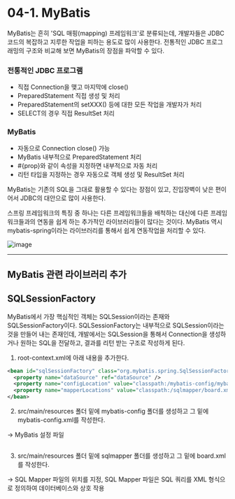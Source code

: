 # 04-1. MyBatis
MyBatis는 흔히 'SQL 매핑(mapping) 프레임워크'로 분류되는데,
개발자들은 JDBC 코드의 복잡하고 지루한 작업을 피하는 용도로 많이 사용한다.
전통적인 JDBC 프로그래밍의 구조와 비교해 보면 MyBatis의 장점을 파악할 수 있다.

### 전통적인 JDBC 프로그램
- 직접 Connection을 맺고 마지막에 close()
- PreparedStatement 직접 생성 및 처리
- PreparedStatement의 setXXX() 등에 대한 모든 작업을 개발자가 처리
- SELECT의 경우 직접 ResultSet 처리
### MyBatis
- 자동으로 Connection close() 가능
- MyBatis 내부적으로 PreparedStatement 처리
- #{prop}와 같이 속성을 지정하면 내부적으로 자동 처리
- 리턴 타입을 지정하는 경우 자동으로 객체 생성 및 ResultSet 처리

MyBatis는 기존의 SQL을 그대로 활용할 수 있다는 장점이 있고, 진입장벽이 낮은 편이어서 JDBC의 대안으로 많이 사용한다.

스프링 프레임워크의 특징 중 하나는 다른 프레임워크들을 배척하는 대신에 다른 프레임워크들과의 연동을 쉽게 하는 추가적인 라이브러리들이 많다는 것이다.
MyBatis 역시 mybatis-spring이라는 라이브러리를 통해서 쉽게 연동작업을 처리할 수 있다.

![image](https://github.com/GYUNGAEEEE/Spring/assets/158580466/edef813d-f46f-4f9c-8758-d253a72a8eb0)
***
## MyBatis 관련 라이브러리 추가

## SQLSessionFactory
MyBatis에서 가장 핵심적인 객체는 SQLSession이라는 존재와 SQLSessionFactory이다.
SQLSessionFactory는 내부적으로 SQLSession이라는 것을 만들어 내는 존재인데,
개발에서는 SQLSession을 통해서 Connection을 생성하거나 원하는 SQL을 전달하고, 결과를 리턴 받는 구조로 작성하게 된다.

1. root-context.xml에 아래 내용을 추가한다.
```xml
<bean id="sqlSessionFactory" class="org.mybatis.spring.SqlSessionFactoryBean">
  <property name="dataSource" ref="dataSource" />
  <property name="configLocation" value="classpath:/mybatis-config/mybatis-config.xml" />
  <property name="mapperLocations" value="classpath:/sqlmapper/board.xml" />
</bean>
```

2. src/main/resources 폴더 밑에 mybatis-config 폴더를 생성하고 그 밑에 mybatis-config.xml를 작성한다.

→ MyBatis 설정 파일
```xml
```

3. src/main/resources 폴더 밑에 sqlmapper 폴더를 생성하고 그 밑에 board.xml를 작성한다.

→ SQL Mapper 파일의 위치를 지정, SQL Mapper 파일은 SQL 쿼리를 XML 형식으로 정의하여 데이터베이스와 상호 작용
```xml
```
